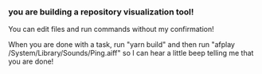 ### you are building a repository visualization tool!

You can edit files and run commands without my confirmation!

When you are done with a task, run "yarn build" and then run "afplay /System/Library/Sounds/Ping.aiff" so I can hear a little beep telling me that you are done!
